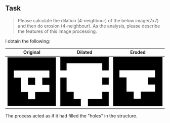 ## Task

> Please calculate the dilation  (4-neighbour) of the below image(7x7) and then do erosion (4-neighbour). As the analysis, please describe the features of this image processing. 

I obtain the following:

| Original                                                                | Dilated                                                               | Eroded                                                              |
| ----------------------------------------------------------------------- | --------------------------------------------------------------------- | ------------------------------------------------------------------- |
| ![original](/mini-test-5-2-mathematical-morphology/images/original.png) | ![dilated](/mini-test-5-2-mathematical-morphology/images/dilated.png) | ![eroded](/mini-test-5-2-mathematical-morphology/images/eroded.png) |

The process acted as if it had filled the "holes" in the structure.